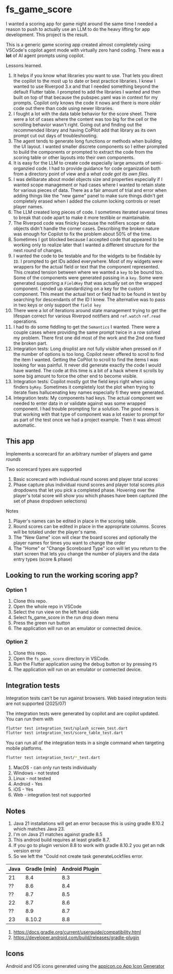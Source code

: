 # fs_game_score

I wanted a scoring app for game night around the same time I needed a reason to push to actually use an LLM to do the heavy lifting for app development.  This project is the result.

This is a generic game scoring app created almost completely using VSCode's copilot agent mode with virtually zero hand coding.  There was a **lot** of AI agent prompts using copilot.

Lessons learned.

1. It helps if you know what libraries you want to use. That lets you direct the copilot to the most up to date or best practice libraries.  I knew I wanted to use Riverpod 3.x and that I needed something beyond the default Flutter table. I prompted to add the libraries I wanted and then built on top of that because the pubspec.yaml was in context for my prompts. Copilot only knows the code it nows and there is more _older_ code out there than code using newer libraries.
2. I fought a lot with the data table behavior for the score sheet. There were a lot of cases where the content was too big for the cell or the scrolling behavior wasn't right.  Going out and finding out the recommended library and having CoPilot add that library as its own prompt cut out days of troubleshooting.
3. The agent tends to generate long functions or methods when building the UI layout. I wanted smaller discrete components so I either prompted to build the components or prompted to extract the code from the scoring table or other layouts into their own components.
4. It is easy for the LLM to create code especially large amounts of semi-organzied code. I had to provide guidance for code organization both from a directory point of view and a _what code got its own files_.
5. I was delibarate about model objects size and properties especially if I wanted scope management or had cases where I wanted to retain state for various pieces of data.  There as a fair amount of trial and error when adding things like the "new game" panel to make sure things didn't get completely erased when I added the column locking controls or reset player names.
6. The LLM created long pieces of code.  I sometimes iterated several times to break that code apart to make it more testible or maintainable.
7. The Riverpod code was finicky because the notifiers scope or data objects didn't handle the corner cases.  Describing the broken nature was enough for Copilot to fix the problem about 50% of the time.
8. Sometimes I got blocked because I accepted code that appeared to be working only to realize later that I wanted a different structure for the next round of changes.
9. I wanted the code to be testable and for the widgets to be findable by `ID`. I prompted to get IDs added everywhere. Most of my widgets were wrappers for the actual field or text that the component represented.  This created tension between where we wanted a `key` to be bound too.  Some of the components were generated passing in a `key`.  Some were generated supporting a `FieldKey` that was actually set on the wrapped component. I ended up standardizing on a key for the custom component.  This meant the actual text or field had to be found in test by searching for descendants of the ID I knew. The alternative was to pass in two keys or only support the `field key`
10. There were a lot of iterations around state management trying to get the lifespan correct for various Riverpod notifiers and `ref.watch` `ref.read` operations.
11. I had to do some fiddling to get the `Semantics` I wanted.  There were a couple cases where providing the same prompt twice in a row solved my problem.  There first one did most of the work and the 2nd one fixed the broken part.
12. Integration tests: Long droplist are not fully visible when pressed on if the number of options is too long. Copilot never offered to scroll to find the item I wanted. Getting the CoPilot to scroll to find the items I was looking for was painful.  It never did generate exactly the code I would have wanted. The code at this time is a bit of a hack where it scrolls by some big amount to force the other end to become visible.
13. Integration tests: Copilot mostly got the field keys right when using finders `byKey`. Sometimes it completely lost the plot when trying to iterate fixes hallucenating key names especially fi they were generated.
14. Integration tests: My components had keys.  The actual component we needed to enter data in or validate against was some wrapped component. I had trouble prompting for a solution. The good news is that working with that type of component was a lot easier to prompt for as part of the test once we had a project example. Then it was almost automatic.

## This app

Implements a scorecard for an arbitrary number of players and game _rounds_

Two scorecard types are supported

1. Basic scorecard with individual round scores and player total scores
2. Phase capture plus individual round scores and player total scores _plus_ dropdowns that let you pick a completed phase.  Hovering over the player's total score will show you which phases have been captured (the set of phase dropdown selections)

Notes

1. Player's names can be edited in place in the scoring table.
2. Round scores can be edited in place in the appropriate columns.  Scores will be totaled under the player's name.
3. The "New Game" icon will clear the board scores and optionally the player names for times you want to change the order
4. The "Home" or "Change Scoreboard Type" icon will let you return to the start screen that lets you change the number of players and the data entry types (score & phase)

## Looking to run the working scoring app?

### Option 1

1. Clone this repo.
2. Open the whole repo in VSCode
3. Select the run view on the left hand side
4. Select fs_game_score in the run drop down menu
5. Press the green run button
6. The application will run on an emulator or connected device.

### Option 2

1. Clone this repo.
2. Open the `fs_game_score` directory in VSCode.
3. Run the Flutter application using the debug button or by pressing `F5`
4. The application will run on an emulator or connected device.

## Integration tests

Integration tests can't be run against browsers.  Web based integration tests are not supported (2025/07)

The integration tests were generated by copilot and are copilot updated.  You can run them with

```bash
flutter test integration_test/splash_screen_test.dart
flutter test integration_test/score_table_test.dart
```

You can run all of the integration tests in a single command when targeting mobile platforms.

```bash
flutter test integration_test/*_test.dart
```

1. MacOS - can only run tests individually
2. Windows - not tested
3. Linux - not tested
4. Android - Yes
5. iOS - Yes
6. Web - integration test not supported

## Notes

1. Java 21 installations will get an error because this is using gradle 8.10.2 which matches Java 23.
2. I'm on Java 21 matches against gradle 8.5
3. This android build requires at least gradle 8.7.
4. If you go to plugin version 8.8 to work with gradle 8.10.2 you get an ndk version error
5. So we left the "Could not create task generateLockfiles error.

| Java | Gradle (min) | Android Plugin |
| ---- | ------------ | -------------- |
| 21   | 8.4          | 8.3            |
| ??   | 8.6          | 8.4            |
| ??   | 8.7          | 8.5            |
| 22   | 8.7          | 8.6            |
| ??   | 8.9          | 8.7            |
| 23   | 8.10.2       | 8.8            |

1. <https://docs.gradle.org/current/userguide/compatibility.html>
2. <https://developer.android.com/build/releases/gradle-plugin>

## Icons

Android and IOS icons generated using the [appicon.co App Icon Generator](https://www.appicon.co/)
